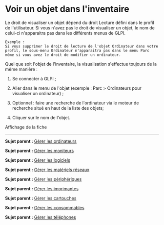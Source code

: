 Voir un objet dans l'inventaire
===============================

Le droit de visualiser un objet dépend du droit Lecture défini dans le profil de l'utilisateur.
Si vous n'avez pas le droit de visualiser un objet, le nom de celui-ci n'apparaitra pas dans les différents menus de GLPI.

    Exemple : 
    Si vous supprimer le droit de lecture de l'objet Ordinateur dans votre profil, le sous-menu Ordinateur n'apparaitra pas dans le menu Parc même si vous avez le droit de modifier un ordinateur.

Quel que soit l'objet de l'inventaire, la visualisation s'effectue toujours de la même manière :

1.  Se connecter à GLPI ;

2.  Aller dans le menu de l'objet (exemple : Parc > Ordinateurs pour visualiser un ordinateur) ;

3.  Optionnel : faire une recherche de l'ordinateur via le moteur de recherche situé en haut de la liste des objets;

4.  Cliquer sur le nom de l'objet.

Affichage de la fiche

---------
**Sujet parent :** [Gérer les ordinateurs](index.php?fr/03_Module_Parc/02_Ordinateurs.md "Les ordinateurs se gèrent depuis le menu Parc > Ordinateurs")

**Sujet parent :** [Gérer les moniteurs](index.php?fr/03_Module_Parc/03_Moniteurs.md "Les moniteurs se gèrent depuis le menu Parc > Moniteurs")

**Sujet parent :** [Gérer les logiciels](index.php?fr/03_Module_Parc/04_Logiciels.md "Les logiciels se gèrent depuis le menu Parc > Logiciels")

**Sujet parent :** [Gérer les matériels réseaux](index.php?fr/03_Module_Parc/05_Matériels_réseaux.md "Les matériels réseaux se gèrent depuis le menu Parc > Matériels réseaux")

**Sujet parent :** [Gérer les périphériques](index.php?fr/03_Module_Parc/06_Périphériques.md "Les périphériques se gèrent depuis le menu Parc > Périphériques")

**Sujet parent :** [Gérer les imprimantes](index.php?fr/03_Module_Parc/007_Imprimantes.md "Les imprimantes se gèrent depuis le menu Parc > Imprimantes")

**Sujet parent :** [Gérer les cartouches](index.php?fr/03_Module_Parc/08_Cartouches.md "Les cartouches se gèrent depuis le menu Parc > Cartouches")

**Sujet parent :** [Gérer les consommables](index.php?fr/03_Module_Parc/09_Consommables.md "Les consommables se gèrent depuis le menu Parc > Consommables")

**Sujet parent :** [Gérer les téléphones](index.php?fr/03_Module_Parc/10_Téléphones.md "Les téléphones se gèrent depuis le menu Parc > Téléphones")
